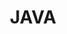 ---
layout: list
type: tag
title: JAVA
slug: java
categories: language
menu: true
order: 3
description: >
   Posts related to java
---